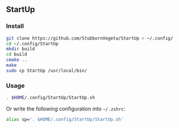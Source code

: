 ## StartUp

### Install 
```bash
git clone https://github.com/StubbornVegeta/StartUp > ~/.config/
cd ~/.config/StartUp
mkdir build
cd build
cmake ..
make
sudo cp StartUp /usr/local/bin/ 
```

### Usage
```bash
. $HOME/.config/StartUp/StartUp.sh
```

Or write the following configuration into `~/.zshrc`:
```bash
alias sp='. $HOME/.config/StartUp/StartUp.sh'
```

